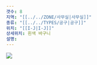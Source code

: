 ```yaml
---
갯수: 8
지역: "[[../../ZONE/사무실|사무실]]"
종류: "[[../../TYPES/공구|공구]]"
위치: "[[I-J|I-J]]"
상세위치: 흰색 바구니
설명: 
---
```

![](http://192.168.50.22/images/240608_IMG_0233.jpg)